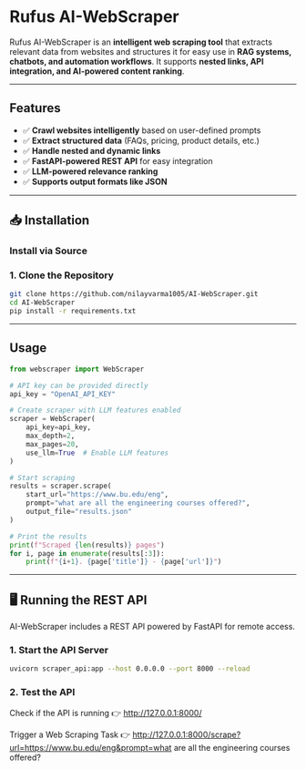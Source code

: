 # Rufus AI-WebScraper

Rufus AI-WebScraper is an **intelligent web scraping tool** that extracts relevant data from websites and structures it for easy use in **RAG systems, chatbots, and automation workflows**. It supports **nested links, API integration, and AI-powered content ranking**.

---

## Features

- ✅ **Crawl websites intelligently** based on user-defined prompts  
- ✅ **Extract structured data** (FAQs, pricing, product details, etc.)  
- ✅ **Handle nested and dynamic links**  
- ✅ **FastAPI-powered REST API** for easy integration  
- ✅ **LLM-powered relevance ranking** 
- ✅ **Supports output formats like JSON** 

---

## 📥 Installation

### Install via Source

### **1. Clone the Repository**
```bash
git clone https://github.com/nilayvarma1005/AI-WebScraper.git
cd AI-WebScraper
pip install -r requirements.txt
```

---

## Usage

```python
from webscraper import WebScraper

# API key can be provided directly
api_key = "OpenAI_API_KEY"

# Create scraper with LLM features enabled
scraper = WebScraper(
    api_key=api_key,
    max_depth=2,
    max_pages=20,
    use_llm=True  # Enable LLM features
)

# Start scraping
results = scraper.scrape(
    start_url="https://www.bu.edu/eng",
    prompt="what are all the engineering courses offered?",
    output_file="results.json"
)

# Print the results
print(f"Scraped {len(results)} pages")
for i, page in enumerate(results[:3]):  
    print(f"{i+1}. {page['title']} - {page['url']}")
```

---

## 🖥 Running the REST API

AI-WebScraper includes a REST API powered by FastAPI for remote access.

### **1. Start the API Server**

```bash
uvicorn scraper_api:app --host 0.0.0.0 --port 8000 --reload
```

### **2. Test the API**

Check if the API is running
👉 http://127.0.0.1:8000/

Trigger a Web Scraping Task
👉 http://127.0.0.1:8000/scrape?url=https://www.bu.edu/eng&prompt=what are all the engineering courses offered?
